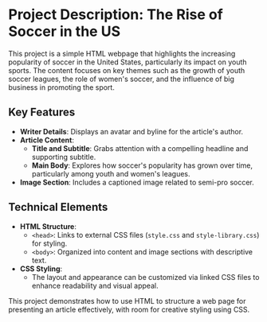 # Project Description: The Rise of Soccer in the US

This project is a simple HTML webpage that highlights the increasing popularity of soccer in the United States, particularly its impact on youth sports. The content focuses on key themes such as the growth of youth soccer leagues, the role of women's soccer, and the influence of big business in promoting the sport.

## Key Features
- **Writer Details**: Displays an avatar and byline for the article's author.
- **Article Content**:
  - **Title and Subtitle**: Grabs attention with a compelling headline and supporting subtitle.
  - **Main Body**: Explores how soccer's popularity has grown over time, particularly among youth and women's leagues.
- **Image Section**: Includes a captioned image related to semi-pro soccer.

## Technical Elements
- **HTML Structure**:
  - `<head>`: Links to external CSS files (`style.css` and `style-library.css`) for styling.
  - `<body>`: Organized into content and image sections with descriptive text.
- **CSS Styling**:
  - The layout and appearance can be customized via linked CSS files to enhance readability and visual appeal.

This project demonstrates how to use HTML to structure a web page for presenting an article effectively, with room for creative styling using CSS.
